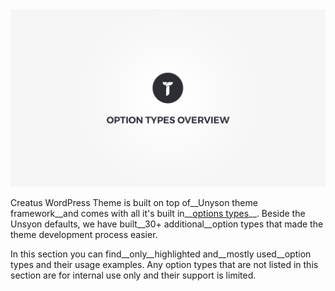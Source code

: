 <div class="thz-doc-image max">
	<img src="../../docs-media/splash-option-types-overview.jpg" alt="Creatus WordPress Theme Types Overview" />
</div>

Creatus WordPress Theme is built on top of__Unyson theme framework__and comes with all it's built in__[options types](http://manual.unyson.io/en/latest/options/built-in/introduction.htm)__. Beside the Unsyon defaults, we have built__30+ additional__option types that made the theme development process easier. 

In this section you can find__only__highlighted and__mostly used__option types and their usage examples. Any option types that are not listed in this section are for internal use only and their support is limited.



